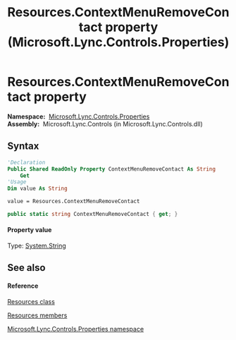 ﻿---
title: Resources.ContextMenuRemoveContact property  (Microsoft.Lync.Controls.Properties)
TOCTitle: 'ContextMenuRemoveContact property '
ms:assetid: P:Microsoft.Lync.Controls.Properties.Resources.ContextMenuRemoveContact_DI_3_UC_OCS14MrefLyncWPF
ms:mtpsurl: https://msdn.microsoft.com/en-us/library/microsoft.lync.controls.properties.resources.contextmenuremovecontact_di_3_uc_ocs14mreflyncwpf(v=office.15)
ms:contentKeyID: 48598778
ms.date: 07/28/2014
mtps_version: v=office.15
f1_keywords:
- Microsoft.Lync.Controls.Properties.Resources.ContextMenuRemoveContact
dev_langs:
- CSharp
- JScript
- VB
- other
---

# Resources.ContextMenuRemoveContact property

**Namespace:**  [Microsoft.Lync.Controls.Properties](microsoft-lync-controls-properties-namespace_1.md)  
**Assembly:**  Microsoft.Lync.Controls (in Microsoft.Lync.Controls.dll)

## Syntax

``` vb
'Declaration
Public Shared ReadOnly Property ContextMenuRemoveContact As String
    Get
'Usage
Dim value As String

value = Resources.ContextMenuRemoveContact
```

``` csharp
public static string ContextMenuRemoveContact { get; }
```

#### Property value

Type: [System.String](http://msdn2.microsoft.com/en-us/library/s1wwdcbf)  

## See also

#### Reference

[Resources class](resources-class-microsoft-lync-controls-properties_1.md)

[Resources members](resources-members-microsoft-lync-controls-properties_1.md)

[Microsoft.Lync.Controls.Properties namespace](microsoft-lync-controls-properties-namespace_1.md)

